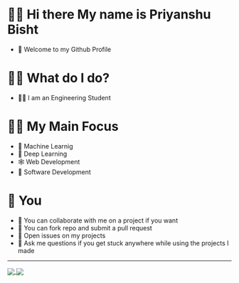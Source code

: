 # 🙋‍♂️ __Hi there My name is Priyanshu Bisht__
- 👋 Welcome to my Github Profile

# 🤷‍♂️ __What do I do?__
- 👨‍🎓 I am an Engineering Student

# 👨‍🏭 __My Main Focus__
- 👾 Machine Learnig
- 💽 Deep Learning
- 🕸 Web Development
- 🥤 Software Development

# 👀 __You__
- 🤝 You can collaborate with me on a project if you want
- 🍴 You can fork repo and submit a pull request
- 📖 Open issues on my projects
- 💭 Ask me questions if you get stuck anywhere while using the projects I made

---
<a href="#">
  <img align="center" src="https://github-readme-stats.vercel.app/api?username=priyanshu-bisht&theme=graywhite&show_icons=true" />
</a>
<a href="#">
  <img align="center" src="https://github-readme-stats.vercel.app/api/top-langs/?username=priyanshu-bisht&layout=compact&theme=graywhite" />
</a>
